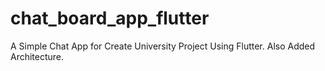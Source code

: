 # chat_board_app_flutter
A Simple Chat App for Create University Project Using Flutter. Also Added Architecture.
